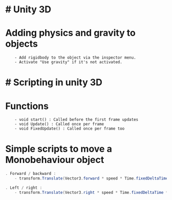 # # Unity 3D
# Adding physics and gravity to objects
```
    - Add rigidbody to the object via the inspector menu.
    - Activate "Use gravity" if it's not activated.
```

# # Scripting in unity 3D
# Functions
```
    - void start() : Called before the first frame updates
    - void Update() : Called once per frame
    - void FixedUpdate() : Called once per frame too
```
# Simple scripts to move a Monobehaviour object
```c#
. Forward / backward :
    - transform.Translate(Vector3.forward * speed * Time.fixedDeltaTime * Input.GetAxis("Vertical"));

. Left / right :
    - transform.Translate(Vector3.right * speed * Time.fixedDeltaTime * Input.GetAxis("Horizontal"));
```

